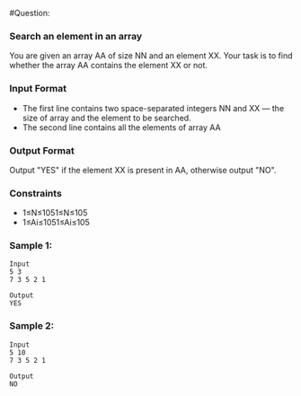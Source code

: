 #Question:

### Search an element in an array

You are given an array AA of size NN and an element XX. Your task is to find whether the array AA contains the element XX or not.

### Input Format

-   The first line contains two space-separated integers NN and XX — the size of array and the element to be searched.
-   The second line contains all the elements of array AA

### Output Format

Output "YES" if the element XX is present in AA, otherwise output "NO".

### Constraints

-   1≤N≤1051≤N≤105
-   1≤Ai≤1051≤Ai​≤105

### Sample 1:

```
Input
5 3
7 3 5 2 1

Output
YES
```

### Sample 2:

```
Input
5 10
7 3 5 2 1

Output
NO
```
